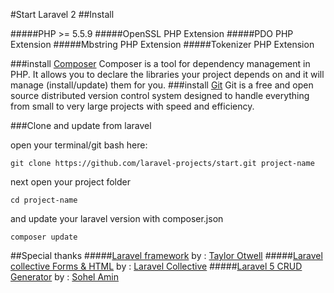 #Start Laravel 2
##Install

#####PHP >= 5.5.9
#####OpenSSL PHP Extension
#####PDO PHP Extension
#####Mbstring PHP Extension
#####Tokenizer PHP Extension

###install [Composer](https://getcomposer.org)
Composer is a tool for dependency management in PHP. It allows you to declare the libraries your project depends on and it will manage (install/update) them for you.
###install [Git](https://git-scm.com)
Git is a free and open source distributed version control system designed to handle everything from small to very large projects with speed and efficiency.


###Clone and update from laravel

open your terminal/git bash here:
```git
git clone https://github.com/laravel-projects/start.git project-name 
```
next open your project folder  
```git
cd project-name 
```
and update your laravel version with composer.json
```git
composer update 
```
##Special thanks
#####[Laravel framework](https://laravel.com) by : [Taylor Otwell](https://github.com/taylorotwell)
#####[Laravel collective Forms & HTML](https://laravelcollective.com/docs/5.3/html) by : [Laravel Collective](https://twitter.com/LaraCollective)
#####[Laravel 5 CRUD Generator](https://github.com/appzcoder/crud-generator) by : [Sohel Amin](http://www.sohelamin.com/)